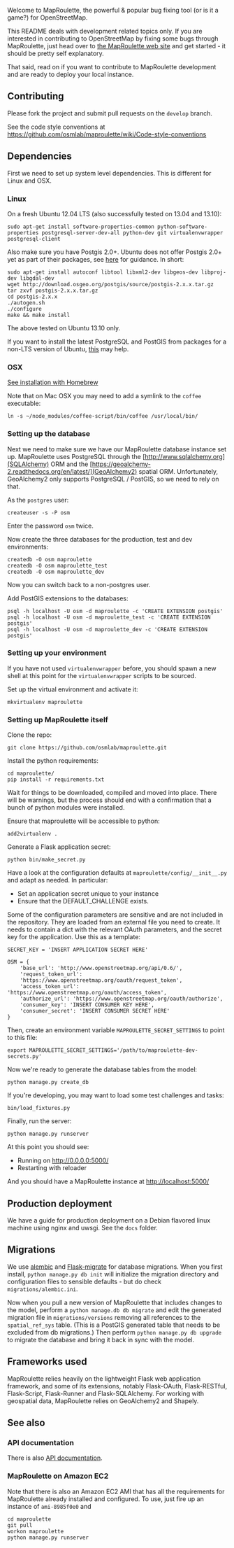 Welcome to MapRoulette, the powerful & popular bug fixing tool (or is it a game?) for OpenStreetMap.

This README deals with development related topics only. If you are interested in contributing to OpenStreetMap by fixing some bugs through MapRoulette, just head over to [the MapRoulette web site](http://maproulette.org) and get started - it should be pretty self explanatory.

That said, read on if you want to contribute to MapRoulette development and are ready to deploy your local instance.

## Contributing

Please fork the project and submit pull requests on the `develop` branch.

See the code style conventions at https://github.com/osmlab/maproulette/wiki/Code-style-conventions

## Dependencies

First we need to set up system level dependencies. This is different for Linux and OSX.

### Linux

On a fresh Ubuntu 12.04 LTS (also successfully tested on 13.04 and 13.10):

    sudo apt-get install software-properties-common python-software-properties postgresql-server-dev-all python-dev git virtualenvwrapper postgresql-client

Also make sure you have Postgis 2.0+. Ubuntu does not offer Postgis 2.0+ yet as part of their packages, see [here](http://trac.osgeo.org/postgis/wiki/UsersWikiInstall) for guidance. In short:

    sudo apt-get install autoconf libtool libxml2-dev libgeos-dev libproj-dev libgdal-dev
    wget http://download.osgeo.org/postgis/source/postgis-2.x.x.tar.gz
    tar zxvf postgis-2.x.x.tar.gz
    cd postgis-2.x.x
    ./autogen.sh
    ./configure
    make && make install

The above tested on Ubuntu 13.10 only. 

If you want to install the latest PostgreSQL and PostGIS from packages for a non-LTS version of Ubuntu, [this](http://askubuntu.com/a/289388/23679) may help.

### OSX

[See installation with Homebrew](https://gist.github.com/mvexel/5526126)

Note that on Mac OSX you may need to add a symlink to the `coffee` executable:

	ln -s ~/node_modules/coffee-script/bin/coffee /usr/local/bin/

### Setting up the database

Next we need to make sure we have our MapRoulette database instance set up. MapRoulette uses PostgreSQL through the  [http://www.sqlalchemy.org](SQLAlchemy) ORM and the [https://geoalchemy-2.readthedocs.org/en/latest/](GeoAlchemy2) spatial ORM. Unfortunately, GeoAlchemy2 only supports PostgreSQL / PostGIS, so we need to rely on that.

As the `postgres` user:

    createuser -s -P osm

Enter the password `osm` twice.

Now create the three databases for the production, test and dev environments:

    createdb -O osm maproulette
    createdb -O osm maproulette_test
    createdb -O osm maproulette_dev

Now you can switch back to a non-postgres user.

Add PostGIS extensions to the databases:

    psql -h localhost -U osm -d maproulette -c 'CREATE EXTENSION postgis'
    psql -h localhost -U osm -d maproulette_test -c 'CREATE EXTENSION postgis'
    psql -h localhost -U osm -d maproulette_dev -c 'CREATE EXTENSION postgis'

### Setting up your environment

If you have not used `virtualenvwrapper` before, you should spawn a new shell at this point for the `virtualenvwrapper` scripts to be sourced.

Set up the virtual environment and activate it:

    mkvirtualenv maproulette

### Setting up MapRoulette itself

Clone the repo:

    git clone https://github.com/osmlab/maproulette.git

Install the python requirements:

    cd maproulette/
    pip install -r requirements.txt

Wait for things to be downloaded, compiled and moved into place. There will be warnings, but the process should end with a confirmation that a bunch of python modules were installed.

Ensure that maproulette will be accessible to python:

    add2virtualenv .

Generate a Flask application secret:

    python bin/make_secret.py

Have a look at the configuration defaults at `maproulette/config/__init__.py` and adapt as needed. In particular:

* Set an application secret unique to your instance
* Ensure that the DEFAULT_CHALLENGE exists.

Some of the configuration parameters are sensitive and are not included in the repository. They are loaded from an external file you need to create. It needs to contain a dict with the relevant OAuth parameters, and the secret key for the application. Use this as a template:

    SECRET_KEY = 'INSERT APPLICATION SECRET HERE'

    OSM = {
        'base_url': 'http://www.openstreetmap.org/api/0.6/',
        'request_token_url':
        'https://www.openstreetmap.org/oauth/request_token',
        'access_token_url': 'https://www.openstreetmap.org/oauth/access_token',
        'authorize_url': 'https://www.openstreetmap.org/oauth/authorize',
        'consumer_key': 'INSERT CONSUMER KEY HERE',
        'consumer_secret': 'INSERT CONSUMER SECRET HERE'
    }

Then, create an environment variable `MAPROULETTE_SECRET_SETTINGS` to point to this file:

    export MAPROULETTE_SECRET_SETTINGS='/path/to/maproulette-dev-secrets.py'

Now we're ready to generate the database tables from the model:

    python manage.py create_db

If you're developing, you may want to load some test challenges and tasks:

    bin/load_fixtures.py

Finally, run the server:

    python manage.py runserver

At this point you should see:

* Running on http://0.0.0.0:5000/
* Restarting with reloader

And you should have a MapRoulette instance at [http://localhost:5000/](http://localhost:5000/)

## Production deployment

We have a guide for production deployment on a Debian flavored linux machine using nginx and uwsgi. See the `docs` folder.

## Migrations

We use [alembic](http://alembic.readthedocs.org/en/latest/) and [Flask-migrate](http://flask-migrate.readthedocs.org/en/latest/) for database migrations. When you first install, `python manage.py db init` will initialize the migration directory and configuration files to sensible defaults - but do check `migrations/alembic.ini`.

Now when you pull a new version of MapRoulette that includes changes to the model, perform a `python manage.db db migrate` and edit the generated migration file in `migrations/versions` removing all references to the `spatial_ref_sys` table. (This is a PostGIS generated table that needs to be excluded from db migrations.) Then perform `python manage.py db upgrade` to migrate the database and bring it back in sync with the model.

## Frameworks used

MapRoulette relies heavily on the lightweight Flask web application framework, and some of its extensions, notably Flask-OAuth, Flask-RESTful, Flask-Script, Flask-Runner and Flask-SQLAlchemy. For working with geospatial data, MapRoulette relies on GeoAlchemy2 and Shapely.

## See also

### API documentation

There is also [API documentation](https://github.com/osmlab/maproulette/wiki/API-Documentation).

### MapRoulette on Amazon EC2

Note that there is also an Amazon EC2 AMI that has all the requirements for MapRoulette already installed and configured. To use, just fire up an instance of `ami-8985f0e0` and

    cd maproulette
    git pull
    workon maproulette
    python manage.py runserver
